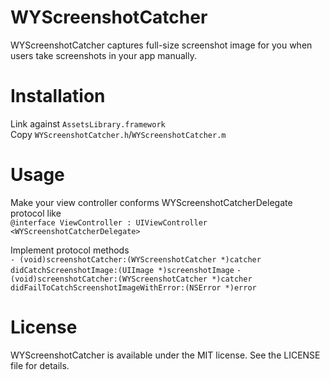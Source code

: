 WYScreenshotCatcher
===================

WYScreenshotCatcher captures full-size screenshot image for you when users take screenshots in your app manually.

Installation
============
Link against `AssetsLibrary.framework`<br />
Copy `WYScreenshotCatcher.h`/`WYScreenshotCatcher.m`<br />

Usage
=====
Make your view controller conforms WYScreenshotCatcherDelegate protocol like<br />
`@interface ViewController : UIViewController <WYScreenshotCatcherDelegate>`<br />

Implement protocol methods<br />
`- (void)screenshotCatcher:(WYScreenshotCatcher *)catcher didCatchScreenshotImage:(UIImage *)screenshotImage`
`- (void)screenshotCatcher:(WYScreenshotCatcher *)catcher didFailToCatchScreenshotImageWithError:(NSError *)error`

License
=======
WYScreenshotCatcher is available under the MIT license. See the LICENSE file for details.
